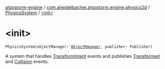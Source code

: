 [algostorm-engine](../../index.md) / [com.aheidelbacher.algostorm.engine.physics2d](../index.md) / [PhysicsSystem](index.md) / [&lt;init&gt;](.)

# &lt;init&gt;

`PhysicsSystem(objectManager: `[`ObjectManager`](../../com.aheidelbacher.algostorm.engine.tiled/-object-manager/index.md)`, publisher: Publisher)`

A system that handles [TransformIntent](-transform-intent/index.md) events and publishes [Transformed](../-transformed/index.md)
and [Collision](../-collision/index.md) events.


